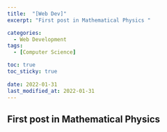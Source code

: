 ```yaml
---
title:  "[Web Dev]"
excerpt: "First post in Mathematical Physics "

categories:
  - Web Development
tags:
  - [Computer Science]

toc: true
toc_sticky: true
 
date: 2022-01-31
last_modified_at: 2022-01-31
---
```


## First post in Mathematical Physics